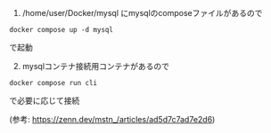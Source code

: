 1. /home/user/Docker/mysql にmysqlのcomposeファイルがあるので
```
docker compose up -d mysql
```
で起動

2. mysqlコンテナ接続用コンテナがあるので
```
docker compose run cli
```
で必要に応じて接続

(参考: https://zenn.dev/mstn_/articles/ad5d7c7ad7e2d6)
